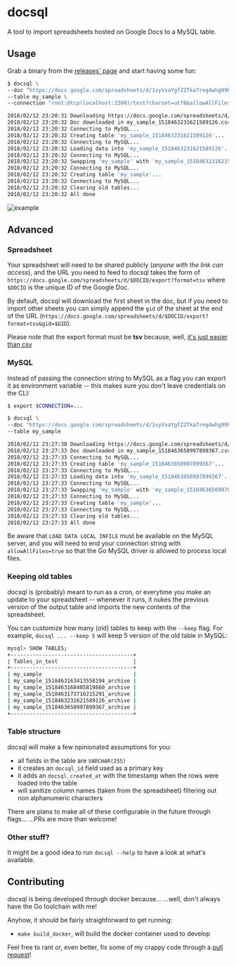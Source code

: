 # docsql

A tool to import spreadsheets hosted on Google Docs to a MySQL table.

## Usage

Grab a binary from the [releases' page](https://github.com/odino/docsql/releases)
and start having some fun:

``` bash
$ docsql \
--doc "https://docs.google.com/spreadsheets/d/1vyVxaYgfZ2Tka7reg4whg99kRlWqpg6cKvEa1QFArZI/export?format=tsv" \
--table my_sample \
--connection "root:@tcp(localhost:3308)/test?charset=utf8&allowAllFiles=true"

2018/02/12 23:20:31 Downloading https://docs.google.com/spreadsheets/d/1vyVxaYgfZ2Tka7reg4whg99kRlWqpg6cKvEa1QFArZI/export?format=tsv ...
2018/02/12 23:20:32 Doc downloaded in my_sample_1518463231621589126.csv
2018/02/12 23:20:32 Connecting to MySQL...
2018/02/12 23:20:32 Creating table 'my_sample_1518463231621589126'...
2018/02/12 23:20:32 Connecting to MySQL...
2018/02/12 23:20:32 Loading data into 'my_sample_1518463231621589126'...
2018/02/12 23:20:32 Connecting to MySQL...
2018/02/12 23:20:32 Swapping 'my_sample' with 'my_sample_1518463231621589126'
2018/02/12 23:20:32 Connecting to MySQL...
2018/02/12 23:20:32 Creating table 'my_sample'...
2018/02/12 23:20:32 Connecting to MySQL...
2018/02/12 23:20:32 Clearing old tables...
2018/02/12 23:20:32 All done
```

![example](https://raw.githubusercontent.com/odino/docsql/master/images/docsql.png)

## Advanced

### Spreadsheet

Your spreadsheet will need to be shared publicly (*anyone with the link can access*),
and the URL you need to feed to docsql takes the form of `https://docs.google.com/spreadsheets/d/$DOCID/export?format=tsv`
where `$DOCID` is the unique ID of the Google Doc.

By default, docsql will download the first sheet in the doc, but if you need to
import other sheets you can simply append the `gid` of the sheet at the end of the URL
(`https://docs.google.com/spreadsheets/d/$DOCID/export?format=tsv&gid=$GID`).

Please note that the export format must be **tsv** because, well, [it's just
easier than csv](https://en.wikipedia.org/wiki/Tab-separated_values)

### MySQL

Instead of passing the connection string to MySQL as a flag you can export it as
environment variable -- this makes sure you don't leave credentials on the CLI:

``` bash
$ export $CONNECTION=...

$ docsql \
--doc "https://docs.google.com/spreadsheets/d/1vyVxaYgfZ2Tka7reg4whg99kRlWqpg6cKvEa1QFArZI/export?format=tsv" \
--table my_sample  

2018/02/12 23:27:30 Downloading https://docs.google.com/spreadsheets/d/1vyVxaYgfZ2Tka7reg4whg99kRlWqpg6cKvEa1QFArZI/export?format=tsv ...
2018/02/12 23:27:33 Doc downloaded in my_sample_1518463650997899367.csv
2018/02/12 23:27:33 Connecting to MySQL...
2018/02/12 23:27:33 Creating table 'my_sample_1518463650997899367'...
2018/02/12 23:27:33 Connecting to MySQL...
2018/02/12 23:27:33 Loading data into 'my_sample_1518463650997899367'...
2018/02/12 23:27:33 Connecting to MySQL...
2018/02/12 23:27:33 Swapping 'my_sample' with 'my_sample_1518463650997899367'
2018/02/12 23:27:33 Connecting to MySQL...
2018/02/12 23:27:33 Creating table 'my_sample'...
2018/02/12 23:27:33 Connecting to MySQL...
2018/02/12 23:27:33 Clearing old tables...
2018/02/12 23:27:33 All done
```

Be aware that `LOAD DATA LOCAL INFILE` must be available on the MySQL server,
and you will need to end your connection string with `allowAllFiles=true` so that
the Go MySQL driver is allowed to process local files.

### Keeping old tables

docsql is (probably) meant to run as a cron, or everytime you make an update to
your spreadsheet -- whenever it runs, it nukes the previous version of the output
table and imports the new contents of the spreadsheet.

You can customize how many (old) tables to keep with the `--keep` flag. For example,
`docsql ... --keep 5` will keep 5 version of the old table in MySQL:

``` bash
mysql> SHOW TABLES;
+---------------------------------------+
| Tables_in_test                        |
+---------------------------------------+
| my_sample                             |
| my_sample_1518463163413558194_archive |
| my_sample_1518463168405819860_archive |
| my_sample_1518463173716215291_archive |
| my_sample_1518463231621589126_archive |
| my_sample_1518463650997899367_archive |
+---------------------------------------+
```

### Table structure

docsql will make a few opinionated assumptions for you:

* all fields in the table are `VARCHAR(255)`
* it creates an `docsql_id` field used as a primary key
* it adds an `docsql_created_at` with the timestamp when the rows were loaded into the table
* will sanitize column names (taken from the spreadsheet) filtering out non alphanumeric characters

There are plans to make all of these configurable in the future through flags...
...PRs are more than welcome!

### Other stuff?

It might be a good idea to run `docsql --help` to have a look at what's available.

## Contributing

docsql is being developed through docker because... ...well, don't always have
the Go toolchain with me!

Anyhow, it should be fairly straighforward to get running:

* `make build_docker`, will build the docker container used to develop

Feel free to rant or, even better, fix some of my crappy code through a [pull request](https://github.com/odino/docsql/pulls)!
